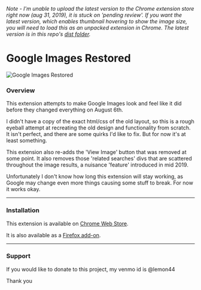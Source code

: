 *Note - I'm unable to upload the latest version to the Chrome extension store right now (aug 31, 2019), it is stuck on 'pending review'. If you want the latest version, which enables thumbnail hovering to show the image size, you will need to load this as an unpacked extension in Chrome. The latest version is in this repo's [dist folder](https://github.com/fanfare/googleimagesrestored/tree/master/dist).*

Google Images Restored
=====
![Google Images Restored](https://i.imgur.com/wcAG1iw.png)

### Overview

This extension attempts to make Google Images look and feel like it did before they changed everything on August 6th.

I didn't have a copy of the exact html/css of the old layout, so this is a rough eyeball attempt at recreating the old design and functionality from scratch. It isn't perfect, and there are some quirks I'd like to fix. But for now it's at least something.

This extension also re-adds the 'View Image' button that was removed at some point. It also removes those 'related searches' divs that are scattered throughout the image results, a nuisance 'feature' introduced in mid 2019.

Unfortunately I don't know how long this extension will stay working, as Google may change even more things causing some stuff to break. For now it works okay.

---

### Installation

This extension is available on [Chrome Web Store](https://chrome.google.com/webstore/detail/google-images-restored/ncndcebmkibkhopclfdjfacgfholcghi).

It is also available as a [Firefox add-on](https://addons.mozilla.org/en-US/firefox/addon/google-images-restored/). 

---

### Support

If you would like to donate to this project, my venmo id is @lemon44

Thank you
